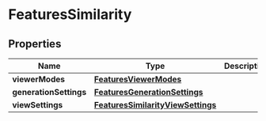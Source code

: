 

# FeaturesSimilarity


## Properties

| Name | Type | Description | Notes |
|------------ | ------------- | ------------- | -------------|
|**viewerModes** | [**FeaturesViewerModes**](FeaturesViewerModes.md) |  |  [optional] |
|**generationSettings** | [**FeaturesGenerationSettings**](FeaturesGenerationSettings.md) |  |  [optional] |
|**viewSettings** | [**FeaturesSimilarityViewSettings**](FeaturesSimilarityViewSettings.md) |  |  [optional] |



